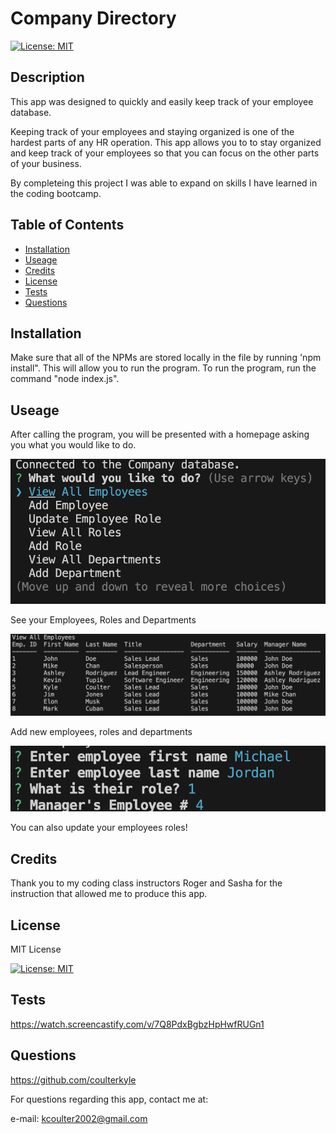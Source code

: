 # Company Directory

[![License: MIT](https://img.shields.io/badge/License-MIT-yellow.svg)](https://opensource.org/licenses/MIT)

## Description

This app was designed to quickly and easily keep track of your employee database.

Keeping track of your employees and staying organized is one of the hardest parts of any HR operation. This app allows you to to stay organized and keep track of your employees so that you can focus on the other parts of your business.

By completeing this project I was able to expand on skills I have learned in the coding bootcamp.


## Table of Contents

- [Installation](#Installation)
- [Useage](#Useage)
- [Credits](#Credits)
- [License](#License)
- [Tests](#Tests)
- [Questions](#Questions)


## Installation

Make sure that all of the NPMs are stored locally in the file by running 'npm install". This will allow you to run the program. To run the program, run the command "node index.js".

## Useage

After calling the program, you will be presented with a homepage asking you what you would like to do.

![homepage](./screenshot/homepage.png)

See your Employees, Roles and Departments

![see data](./screenshot/seeDB.png)

Add new employees, roles and departments

![questions example](./screenshot/questions.png)

You can also update your employees roles!

## Credits

Thank you to my coding class instructors Roger and Sasha for the instruction that allowed me to produce this app.


## License

MIT License

[![License: MIT](https://img.shields.io/badge/License-MIT-yellow.svg)](https://opensource.org/licenses/MIT)


## Tests

https://watch.screencastify.com/v/7Q8PdxBgbzHpHwfRUGn1

## Questions

https://github.com/coulterkyle

For questions regarding this app, contact me at:

e-mail: kcoulter2002@gmail.com
